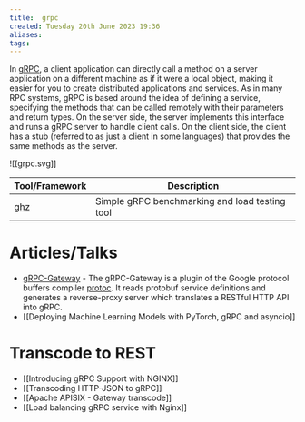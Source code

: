 ```yaml
---
title:  grpc
created: Tuesday 20th June 2023 19:36
aliases: 
tags: 
---
```

In [gRPC](https://github.com/grpc/grpc), a client application can directly call a method on a server application on a different machine as if it were a local object, making it easier for you to create distributed applications and services. As in many RPC systems, gRPC is based around the idea of defining a service, specifying the methods that can be called remotely with their parameters and return types. On the server side, the server implements this interface and runs a gRPC server to handle client calls. On the client side, the client has a stub (referred to as just a client in some languages) that provides the same methods as the server.

![[grpc.svg]]




| Tool/Framework                       | Description                                    |
| ------------------------------------ | ---------------------------------------------- |
| [ghz](https://github.com/bojand/ghz) | Simple gRPC benchmarking and load testing tool |
# Articles/Talks

- [gRPC-Gateway](https://github.com/grpc-ecosystem/grpc-gateway) - The gRPC-Gateway is a plugin of the Google protocol buffers compiler [protoc](https://github.com/protocolbuffers/protobuf). It reads protobuf service definitions and generates a reverse-proxy server which translates a RESTful HTTP API into gRPC.
- [[Deploying Machine Learning Models with PyTorch, gRPC and asyncio]]
# Transcode to REST

- [[Introducing gRPC Support with NGINX]]
- [[Transcoding HTTP-JSON to gRPC]]
- [[Apache APISIX - Gateway transcode]]
- [[Load balancing gRPC service with Nginx]]